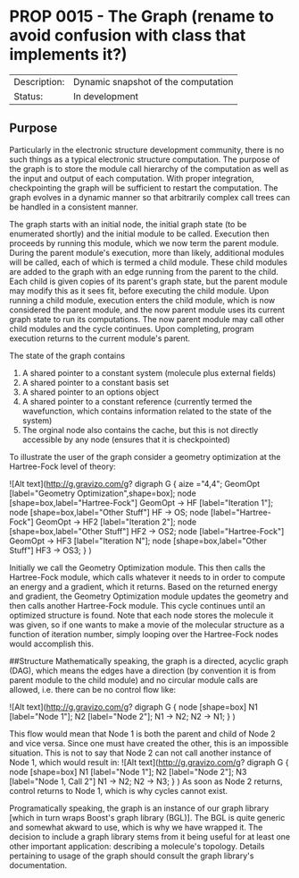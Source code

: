 # PROP 0015 - The Graph (rename to avoid confusion with class that implements it?)

|                |                                           |
|:---------------|:------------------------------------------|
| Description:   | Dynamic snapshot of the computation       |
| Status:        | In development                            |
 

## Purpose
Particularly in the electronic structure development community, there is no such things as a typical electronic structure computation.  The purpose of the graph is to store the module call hierarchy of the computation as well as the input and output of each computation.  With proper integration, checkpointing the graph will be sufficient to restart the computation.  The graph evolves in a dynamic manner so that arbitrarily complex call trees can be handled in a consistent manner.  

The graph starts with an initial node, the initial graph state (to be enumerated shortly) and the initial module to be called.  Execution then proceeds by running this module, which we now term the parent module.  During the parent module's execution, more than likely, additional modules will be called, each of which is termed a child module.  These child modules are added to the graph with an edge running from the parent to the child.  Each child is given copies of its parent's graph state, but the parent module may modify this as it sees fit, before executing the child module.  Upon running a child module, execution enters the child module, which is now considered the parent module, and the now parent module uses its current graph state to run its computations.  The now parent module may call other child modules and the cycle continues.  Upon completing, program execution returns to the current module's parent.

The state of the graph contains

1. A shared pointer to a constant system (molecule plus external fields)
2. A shared pointer to a constant basis set
3. A shared pointer to an options object
4. A shared pointer to a constant reference (currently termed the wavefunction, which contains information related to the state of the system)
5. The orginal node also contains the cache, but this is not directly accessible by any node (ensures that it is checkpointed)

To illustrate the user of the graph consider a geometry optimization at the Hartree-Fock level of theory:

![Alt text](http://g.gravizo.com/g?
  digraph G {
    aize ="4,4";
    GeomOpt [label="Geometry Optimization",shape=box];
    node [shape=box,label="Hartree-Fock"]
    GeomOpt -> HF [label="Iteration 1"];
    node [shape=box,label="Other Stuff"]
    HF -> OS;
    node [label="Hartree-Fock"]
    GeomOpt -> HF2 [label="Iteration 2"];
    node [shape=box,label="Other Stuff"]
    HF2 -> OS2;
    node [label="Hartree-Fock"]
    GeomOpt -> HF3 [label="Iteration N"];
    node [shape=box,label="Other Stuff"]
    HF3 -> OS3;
  }
)

Initially we call the Geometry Optimization module.  This then calls the Hartree-Fock module, which calls whatever it needs to in order to compute an energy and a gradient, which it returns.  Based on the returned energy and gradient, the Geometry Optimization module updates the geometry and then calls another Hartree-Fock module. This cycle continues until an optimized structure is found.  Note that each node stores the molecule it was given, so if one wants to make a movie of the molecular structure as a function of iteration number, simply looping over the Hartree-Fock nodes would accomplish this.

##Structure
Mathematically speaking, the graph is a directed, acyclic graph (DAG), which means the edges have a direction (by convention it is from parent module to the child module) and no circular module calls are allowed, i.e. there can be no control flow like:

![Alt text](http://g.gravizo.com/g?
  digraph G {
    node [shape=box]
    N1 [label="Node 1"];
    N2 [label="Node 2"];
    N1 -> N2;
    N2 -> N1;
  }
)

This flow would mean that Node 1 is both the parent and child of Node 2 and vice versa.  Since one must have created the other, this is an impossible situation.  This is not to say that Node 2 can not call another instance of Node 1, which would result in:
![Alt text](http://g.gravizo.com/g?
  digraph G {
    node [shape=box]
    N1 [label="Node 1"];
    N2 [label="Node 2"];
    N3 [label="Node 1, Call 2"]
    N1 -> N2;
    N2 -> N3;
  }
)
As soon as Node 2 returns, control returns to Node 1, which is why cycles cannot exist.

Programatically speaking, the graph is an instance of our graph library [which in turn wraps Boost's graph library (BGL)].  The BGL is quite generic and somewhat akward to use, which is why we have wrapped it.  The decision to include a graph library stems from it being useful for at least one other important application: describing a molecule's topology.  Details pertaining to usage of the graph should consult the graph library's documentation.

